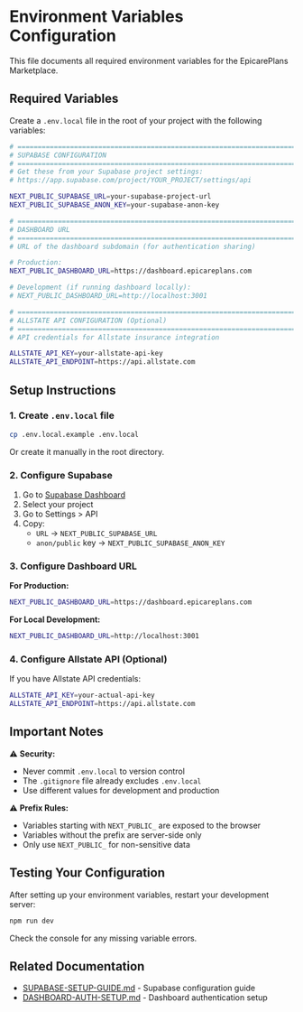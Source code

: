 # Environment Variables Configuration

This file documents all required environment variables for the EpicarePlans Marketplace.

## Required Variables

Create a `.env.local` file in the root of your project with the following variables:

```bash
# ==============================================================================
# SUPABASE CONFIGURATION
# ==============================================================================
# Get these from your Supabase project settings:
# https://app.supabase.com/project/YOUR_PROJECT/settings/api

NEXT_PUBLIC_SUPABASE_URL=your-supabase-project-url
NEXT_PUBLIC_SUPABASE_ANON_KEY=your-supabase-anon-key

# ==============================================================================
# DASHBOARD URL
# ==============================================================================
# URL of the dashboard subdomain (for authentication sharing)

# Production:
NEXT_PUBLIC_DASHBOARD_URL=https://dashboard.epicareplans.com

# Development (if running dashboard locally):
# NEXT_PUBLIC_DASHBOARD_URL=http://localhost:3001

# ==============================================================================
# ALLSTATE API CONFIGURATION (Optional)
# ==============================================================================
# API credentials for Allstate insurance integration

ALLSTATE_API_KEY=your-allstate-api-key
ALLSTATE_API_ENDPOINT=https://api.allstate.com
```

## Setup Instructions

### 1. Create `.env.local` file

```bash
cp .env.local.example .env.local
```

Or create it manually in the root directory.

### 2. Configure Supabase

1. Go to [Supabase Dashboard](https://app.supabase.com/)
2. Select your project
3. Go to Settings > API
4. Copy:
   - `URL` → `NEXT_PUBLIC_SUPABASE_URL`
   - `anon/public` key → `NEXT_PUBLIC_SUPABASE_ANON_KEY`

### 3. Configure Dashboard URL

**For Production:**
```bash
NEXT_PUBLIC_DASHBOARD_URL=https://dashboard.epicareplans.com
```

**For Local Development:**
```bash
NEXT_PUBLIC_DASHBOARD_URL=http://localhost:3001
```

### 4. Configure Allstate API (Optional)

If you have Allstate API credentials:
```bash
ALLSTATE_API_KEY=your-actual-api-key
ALLSTATE_API_ENDPOINT=https://api.allstate.com
```

## Important Notes

⚠️ **Security:**
- Never commit `.env.local` to version control
- The `.gitignore` file already excludes `.env.local`
- Use different values for development and production

⚠️ **Prefix Rules:**
- Variables starting with `NEXT_PUBLIC_` are exposed to the browser
- Variables without the prefix are server-side only
- Only use `NEXT_PUBLIC_` for non-sensitive data

## Testing Your Configuration

After setting up your environment variables, restart your development server:

```bash
npm run dev
```

Check the console for any missing variable errors.

## Related Documentation

- [SUPABASE-SETUP-GUIDE.md](./SUPABASE-SETUP-GUIDE.md) - Supabase configuration guide
- [DASHBOARD-AUTH-SETUP.md](./DASHBOARD-AUTH-SETUP.md) - Dashboard authentication setup

